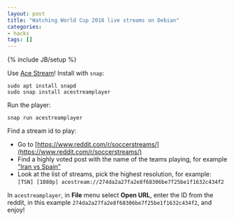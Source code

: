 ```yaml
---
layout: post
title: "Watching World Cup 2018 live streams on Debian"
categories:
- hacks
tags: []
---
```

{% include JB/setup %}

Use [Ace Stream](http://www.acestream.org/)! Install with `snap`:

    sudo apt install snapd
    sudo snap install acestreamplayer

Run the player:

    snap run acestreamplayer

Find a stream id to play:

- Go to [https://www.reddit.com/r/soccerstreams/](https://www.reddit.com/r/soccerstreams/)
- Find a highly voted post with the name of the teams playing, for example ["Iran vs Spain"](https://www.reddit.com/r/soccerstreams/comments/8sjghu/1800_gmt_iran_vs_spain/)
- Look at the list of streams, pick the highest resolution, for example: `[TSN] [1080p] acestream://274da2a27fa2e8f68306be7f25be1f1632c434f2`

In `acestreamplayer`, in **File** menu select **Open URL**, enter the ID from the reddit, in this example `274da2a27fa2e8f68306be7f25be1f1632c434f2`, and enjoy!
